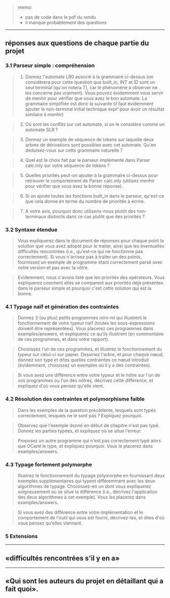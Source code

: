 > memo:
>
> - pas de code dans le pdf du rendu
> - il manque probablement des questions

---

## réponses aux questions de chaque partie du projet

### 3.1 Parseur simple : compréhension

> 1. Donnez l'automate LR0 associé à la grammaire ci-dessus (on considèrera
>    pour cette question que built_in, INT et ID sont un seul terminal (qu'on
>    notera T), car le phénomène à observer ne les concerne pas vraiment).
>    Vous pouvez évidemment vous servir de menhir pour vérifier que vous avez le
>    bon automate. La grammaire simplifiée est donc la suivante (il faut évidemment
>    ajouter le non-terminal initial technique expr′ pour avoir un résultat
>    similaire à menhir)

> 2. Où sont les conflits sur cet automate, si on le considère comme un automate
>    SLR ?

> 3. Donnez un exemple de séquence de tokens sur laquelle deux arbres de
>    dérivations sont possibles avec cet automate. Qu'en déduisez-vous sur cette
>    grammaire naturelle ?

> 4. Quel est le choix fait par le parseur implémenté dans Parser calc.mly
>    sur votre séquence de tokens ?

> 5. Quelles priorités peut-on ajouter à la grammaire ci-dessus pour retrouver
>    le comportement de Parser calc.mly (utilisez menhir pour vérifier que vous
>    avez la bonne réponse).

> 6. Si on ajoute toutes les fonctions built_in dans le parseur, qu'est-ce que
>    cela donne en terme du nombre de priorités à écrire.

> 7. A votre avis, pourquoi donc utilisons-nous plutôt des non-terminaux
>    distincts dans ce cas plutôt que des priorités ?

### 3.2 Syntaxe étendue

> Vous expliquerez dans le document de réponses pour chaque point la solution
> que vous avez adopté pour le traiter, ainsi que les éventuelles difficultés
> rencontrées (i.e., qu'est-ce qui ne fonctionne pas correctement). Si vous
> n'arrivez pas à traiter un des points, fournissez un exemple de programme
> étant correctement parsé avec notre version et pas avec la vôtre.

> Evidemment, nous n'avons listé que les priorités des opérateurs. Vous
> expliquerez comment elles se comparent aux priorités déjà présentes dans le
> parseur simple et pourquoi c'est cette solution qui est la bonne.

### 4.1 Typage naïf et génération des contraintes

> Donnez 3 (ou plus) petits programmes mini-ml qui illustrent le fonctionnement
> de votre typeur naïf (toutes les sous-expressions doivent être représentées).
> Vous placerez ces programmes dans examples/answers, et expliquerez ce qu'ils
> illustrent (en commentaire de ces programmes, et dans votre rapport).

> Choisissez l'un de ces programmes, et illustrez le fonctionnement du typeur
> sur celui-ci sur papier. Dessinez l'arbre, et pour chaque nœud, donnez son
> type et dites quelles contraintes ce nœud introduit (évidemment, choisissez un
> exemples où il y a des contraintes).

> Si vous avez une différence entre votre typeur et le nôtre sur l'un de vos
> programmes ou l'un des nôtres, décrivez cette différence, et expliquez d'où
> vous pensez qu'elle vient.

### 4.2 Résolution des contraintes et polymorphisme faible

> Dans les exemples de la question précédente, lesquels sont typés correctement,
> lesquels ne le sont pas ? Expliquez pourquoi.

> Observez que l'exemple donné en début de chapitre n'est pas typé. Donnez les
> parties typées, et expliquez où se situe l'erreur.

> Proposez un autre programme qui n'est pas correctement typé alors que OCaml le
> type, et expliquez pourquoi. Vous le placerez dans examples/answers.

### 4.3 Typage fortement polymorphe

> Illustrez le fonctionnement du typage polymorphe en fournissant deux exemples
> supplémentaires qui typent différemment avec les deux algorithmes de typage.
> Choisissez-en un dont vous expliquerez soigneusement où se situe la différence
> (i.e., décrivez l'application des deux algorithmes à cet exemple). Vous les
> placerez dans examples/answers.

> Si vous avez des différence entre votre implémentation et le comportement de
> l'outil qui vous est fourni, décrivez-les, et dites d'où vous pensez qu'elles
> viennent.

### 5 Extensions

---

## «difficultés rencontrées s'il y en a»

---

## «Qui sont les auteurs du projet en détaillant qui a fait quoi».
